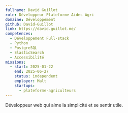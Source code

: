 ```yaml
---
fullname: David Guillot
role: Développeur Plateforme Aides Agri
domaine: Développement
github: David-Guillot
link: https://david.guillot.me/
competences:
  - Développement Full-stack
  - Python
  - PostgreSQL
  - ElasticSearch
  - Accessibilité
missions:
  - start: 2025-01-22
    end: 2025-06-27
    status: independent
    employer: Malt
    startups:
      - plateforme-agriculteurs
---
```

Développeur web qui aime la simplicité et se sentir utile.